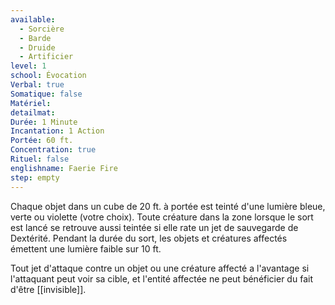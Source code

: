 ```yaml
---
available:
  - Sorcière
  - Barde
  - Druide
  - Artificier
level: 1
school: Évocation
Verbal: true
Somatique: false
Matériel:
detailmat:
Durée: 1 Minute
Incantation: 1 Action
Portée: 60 ft.
Concentration: true
Rituel: false
englishname: Faerie Fire
step: empty
---
```

Chaque objet dans un cube de 20 ft. à portée est teinté d'une lumière bleue, verte ou violette (votre choix). Toute créature dans la zone lorsque le sort est lancé se retrouve aussi teintée si elle rate un jet de sauvegarde de Dextérité. Pendant la durée du sort, les objets et créatures affectés émettent une lumière faible sur 10 ft.

Tout jet d'attaque contre un objet ou une créature affecté a l'avantage si l'attaquant peut voir sa cible, et l'entité affectée ne peut bénéficier du fait d'être [[invisible]].
